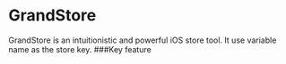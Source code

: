 # GrandStore
GrandStore is an intuitionistic and powerful iOS store tool. It use variable name as the store key.
###Key feature
